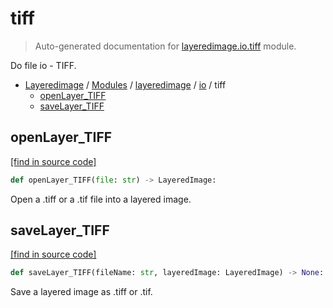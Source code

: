 # tiff

> Auto-generated documentation for [layeredimage.io.tiff](../../../layeredimage/io/tiff.py) module.

Do file io - TIFF.

- [Layeredimage](../../README.md#layeredimage-index) / [Modules](../../README.md#layeredimage-modules) / [layeredimage](../index.md#layeredimage) / [io](index.md#io) / tiff
    - [openLayer_TIFF](#openlayer_tiff)
    - [saveLayer_TIFF](#savelayer_tiff)

## openLayer_TIFF

[[find in source code]](../../../layeredimage/io/tiff.py#L14)

```python
def openLayer_TIFF(file: str) -> LayeredImage:
```

Open a .tiff or a .tif file into a layered image.

## saveLayer_TIFF

[[find in source code]](../../../layeredimage/io/tiff.py#L53)

```python
def saveLayer_TIFF(fileName: str, layeredImage: LayeredImage) -> None:
```

Save a layered image as .tiff or .tif.
